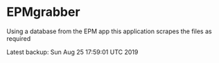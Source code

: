 # EPMgrabber
Using a database from the EPM app this application scrapes the files as required


Latest backup: Sun Aug 25 17:59:01 UTC 2019
